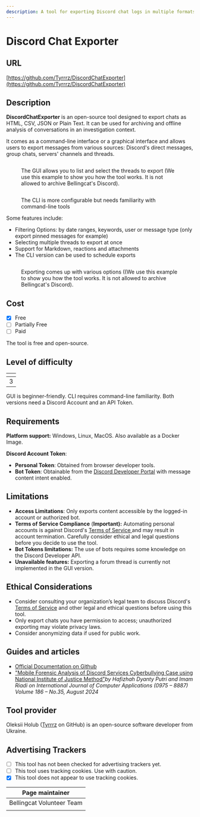 ```yaml
---
description: A tool for exporting Discord chat logs in multiple formats.
---
```


# Discord Chat Exporter

## URL

[https://github.com/Tyrrrz/DiscordChatExporter](https://github.com/Tyrrrz/DiscordChatExporter)

## Description

**DiscordChatExporter** is an open-source tool designed to export chats as HTML, CSV, JSON or Plain Text. It can be used for archiving and offline analysis of conversations in an investigation context.

It comes as a command-line interface or a graphical interface and allows users to export messages from various sources: Discord's direct messages, group chats, servers' channels and threads.&#x20;

<figure><img src=".gitbook/assets/image (2).png" alt=""><figcaption><p>The GUI allows you to list and select the threads to export (We use this example to show you how the tool works. It is not allowed to archive Bellingcat's Discord).</p></figcaption></figure>

<figure><img src=".gitbook/assets/image (3).png" alt=""><figcaption><p>The CLI is more configurable but needs familiarity with command-line tools</p></figcaption></figure>

Some features include:

* Filtering Options: by date ranges, keywords, user or message type (only export pinned messages for example)
* Selecting multiple threads to export at once
* Support for Markdown, reactions and attachments
* The CLI version can be used to schedule exports

<div align="left"><figure><img src=".gitbook/assets/image (1).png" alt=""><figcaption><p>Exporting comes up with various options ((We use this example to show you how the tool works. It is not allowed to archive Bellingcat's Discord).</p></figcaption></figure></div>

## Cost

* [x] Free
* [ ] Partially Free
* [ ] Paid

The tool is free and open-source.

## Level of difficulty

<table><thead><tr><th data-type="rating" data-max="5"></th></tr></thead><tbody><tr><td>3</td></tr></tbody></table>

GUI is beginner-friendly. CLI requires command-line familiarity. Both versions need a Discord Account and an API Token.

## Requirements

**Platform support:** Windows, Linux, MacOS. Also available as a Docker Image.

**Discord Account Token**:

* **Personal Token**: Obtained from browser developer tools.
* **Bot Token**: Obtainable from the [Discord Developer Portal](https://discord.com/developers/docs/intro) with message content intent enabled.

## Limitations

* **Access Limitations**: Only exports content accessible by the logged-in account or authorized bot.
* **Terms of Service Compliance** (**Important):** Automating personal accounts is against Discord's [Terms of Service ](https://discord.com/terms)and may result in account termination. Carefully consider ethical and legal questions before you decide to use the tool.
* **Bot Tokens limitations:** The use of bots requires some knowledge on the Discord Developer API.
* **Unavailable features:** Exporting a forum thread is currently not implemented in the GUI version.

## Ethical Considerations

* Consider consulting your organization’s legal team to discuss Discord's [Terms of Service](https://discord.com/terms) and other legal and ethical questions before using this tool.&#x20;
* Only export chats you have permission to access; unauthorized exporting may violate privacy laws.&#x20;
* Consider anonymizing data if used for public work.

## Guides and articles

* [Official Documentation on Github](https://github.com/Tyrrrz/DiscordChatExporter/tree/master/.docs)
* ["Mobile Forensic Analysis of Discord Services Cyberbullying Case using National Institute of Justice Method"](https://www.ijcaonline.org/archives/volume186/number35/putri-2024-ijca-923927.pdf)_by Hafizhah Dyanty Putri and Imam Riadi on International Journal of Computer Applications (0975 – 8887) Volume 186 – No.35, August 2024_

## Tool provider

Oleksii Holub ([Tyrrrz](https://github.com/Tyrrrz) on GitHub) is an open-source software developer from Ukraine.

## Advertising Trackers

* [ ] This tool has not been checked for advertising trackers yet.
* [ ] This tool uses tracking cookies. Use with caution.
* [x] This tool does not appear to use tracking cookies.

| Page maintainer           |
| ------------------------- |
| Bellingcat Volunteer Team |
|                           |

